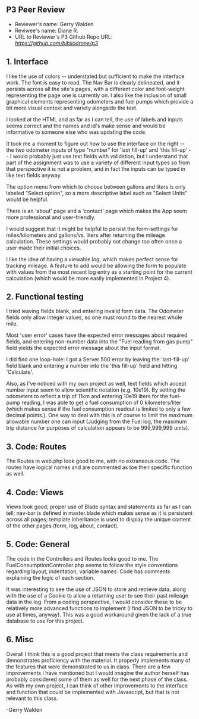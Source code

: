 ## P3 Peer Review

+ Reviewer's name: Gerry Walden
+ Reviwee's name: Diane R.
+ URL to Reviewer's P3 Github Repo URL: *<https://github.com/bibliodrone/p3>*

## 1. Interface
I like the use of colors  -- understated but sufficient to make the interface work. The font is easy to read. The Nav Bar is clearly delineated, and it persists across all the site's pages, with a different color and font-weight representing the page one is currently on. I also like the inclusion of small graphical elements representing odometers and fuel pumps which provide a bit more visual context and variety alongside the text.

I looked at the HTML and as far as I can tell, the use of labels and inputs seems correct and the names and id's make sense and would be informative to someone else who was updating the code. 

It took me a moment to figure out how to use the interface on the right -- the two odometer inputs of type "number" for 'last fill-up' and 'this fill-up' -- I would probably just use text fields with validation, but I understand that part of the assignment was to use a variety of different input types so from that perspective it is not a problem, and in fact the inputs can be typed in like text fields anyway. 

The option menu from which to choose between gallons and liters is only labeled "Select option", so a more descriptive label such as "Select Units" would be helpful. 

There is an 'about' page and a 'contact' page which makes the App seem more professional and user-friendly. 

I would suggest that it might be helpful to persist the form-settings for miles/kilometers and gallons/vs. liters after returning the mileage calculation. These settings would probably not change too often once a user made their initial choices. 

I like the idea of having a viewable log, which makes perfect sense for tracking mileage. A feature to add would be allowing the form to populate with values from the most recent log entry as a starting point for the current calculation (which would be more easily implemented in Project 4).


## 2. Functional testing
I tried leaving fields blank, and entering invalid form data. The Odometer fields only allow integer values, so one must round to the nearest whole mile. 

Most 'user error' cases have the expected error messages about required fields, and entering non-number data into the "Fuel reading from gas pump" field yields the expected error message about the input format.

I did find one loop-hole: I got a Server 500 error by leaving the 'last-fill-up' field blank and entering a number into the 'this fill-up' field and hitting 'Calculate'.

Also, as I've noticed with my own project as well, text fields which accept number input seem to allow scientific notation (e.g. 10e19). By setting the odometers to reflect a trip of 11km and entering 10e19 liters for the fuel-pump reading, I was able to get a fuel consumption of 0 kilometers/liter (which makes sense if the fuel consumption readout is limited to only a few decimal points.). One way to deal with this is of course to limit the maximum allowable number one can input (Judging from the Fuel log, the maximum trip distance for purposes of calculation appears to be 999,999,999 units). 

## 3. Code: Routes
The Routes in web.php look good to me, with no extraneous code. The routes have logical names and are commented as toe their specific function as well. 

## 4. Code: Views
Views look good; proper use of Blade syntax and statements as far as I can tell; nav-bar is defined in master.blade which makes sense as it is persistent across all pages; template inheritance is used to display the unique content of the other pages (form, log, about, contact).

## 5. Code: General
The code in the Controllers and Routes looks good to me. The FuelConsumptionController.php seems to follow the style conventions regarding layout, indentation, variable names. Code has comments explaining the logic of each section. 

It was interesting to see the use of JSON to store and retrieve data, along with the use of a Cookie to allow a returning user to see their past mileage data in the log. From a coding perspective, I would consider these to be relatively more advanced functions to implement (I find JSON to be tricky to use at times, anyway). This was a good workaround given the lack of a true database to use for this project. 

## 6. Misc
Overall I think this is a good project that meets the class requirements and demonstrates proficiency with the material. It properly implements many of the features that were demonstrated to us in class. There are a few improvements I have mentioned but I would imagine the author herself has probably considered some of them as well for the next phase of the class. 
As with my own project, I can think of other improvements to the interface and function that could be implemented with Javascript, but that is not relevant to this class.

-Gerry Walden
